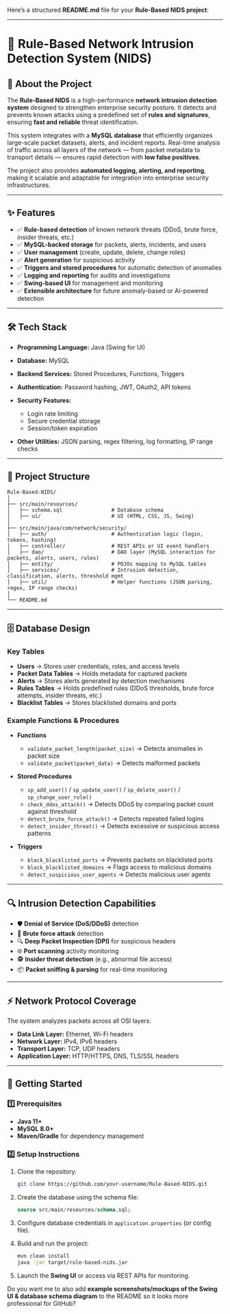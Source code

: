 Here’s a structured **README.md** file for your **Rule-Based NIDS project**:

---

# 🚨 Rule-Based Network Intrusion Detection System (NIDS)

## 📖 About the Project

The **Rule-Based NIDS** is a high-performance **network intrusion detection system** designed to strengthen enterprise security posture. It detects and prevents known attacks using a predefined set of **rules and signatures**, ensuring **fast and reliable** threat identification.

This system integrates with a **MySQL database** that efficiently organizes large-scale packet datasets, alerts, and incident reports. Real-time analysis of traffic across all layers of the network — from packet metadata to transport details — ensures rapid detection with **low false positives**.

The project also provides **automated logging, alerting, and reporting**, making it scalable and adaptable for integration into enterprise security infrastructures.

---

## ✨ Features

* ✅ **Rule-based detection** of known network threats (DDoS, brute force, insider threats, etc.)
* ✅ **MySQL-backed storage** for packets, alerts, incidents, and users
* ✅ **User management** (create, update, delete, change roles)
* ✅ **Alert generation** for suspicious activity
* ✅ **Triggers and stored procedures** for automatic detection of anomalies
* ✅ **Logging and reporting** for audits and investigations
* ✅ **Swing-based UI** for management and monitoring
* ✅ **Extensible architecture** for future anomaly-based or AI-powered detection

---

## 🛠️ Tech Stack

* **Programming Language:** Java (Swing for UI)
* **Database:** MySQL
* **Backend Services:** Stored Procedures, Functions, Triggers
* **Authentication:** Password hashing, JWT, OAuth2, API tokens
* **Security Features:**

  * Login rate limiting
  * Secure credential storage
  * Session/token expiration
* **Other Utilities:** JSON parsing, regex filtering, log formatting, IP range checks

---

## 📂 Project Structure

```
Rule-Based-NIDS/
│
├── src/main/resources/
│   ├── schema.sql                # Database schema
│   ├── ui/                       # UI (HTML, CSS, JS, Swing)
│
├── src/main/java/com/network/security/
│   ├── auth/                     # Authentication logic (login, tokens, hashing)
│   ├── controller/               # REST APIs or UI event handlers
│   ├── dao/                      # DAO layer (MySQL interaction for packets, alerts, users, rules)
│   ├── entity/                   # POJOs mapping to MySQL tables
│   ├── services/                 # Intrusion detection, classification, alerts, threshold mgmt
│   ├── util/                     # Helper functions (JSON parsing, regex, IP range checks)
│
└── README.md
```

---

## 🗄️ Database Design

### Key Tables

* **Users** → Stores user credentials, roles, and access levels
* **Packet Data Tables** → Holds metadata for captured packets
* **Alerts** → Stores alerts generated by detection mechanisms
* **Rules Tables** → Holds predefined rules (DDoS thresholds, brute force attempts, insider threats, etc.)
* **Blacklist Tables** → Stores blacklisted domains and ports

### Example Functions & Procedures

* **Functions**

  * `validate_packet_length(packet_size)` → Detects anomalies in packet size
  * `validate_packet(packet_data)` → Detects malformed packets

* **Stored Procedures**

  * `sp_add_user()` / `sp_update_user()` / `sp_delete_user()` / `sp_change_user_role()`
  * `check_ddos_attack()` → Detects DDoS by comparing packet count against threshold
  * `detect_brute_force_attack()` → Detects repeated failed logins
  * `detect_insider_threat()` → Detects excessive or suspicious access patterns

* **Triggers**

  * `block_blacklisted_ports` → Prevents packets on blacklisted ports
  * `block_blacklisted_domains` → Flags access to malicious domains
  * `detect_suspicious_user_agents` → Detects malicious user agents

---

## 🔍 Intrusion Detection Capabilities

* 🛡️ **Denial of Service (DoS/DDoS)** detection
* 🔑 **Brute force attack** detection
* 🔍 **Deep Packet Inspection (DPI)** for suspicious headers
* 🌐 **Port scanning** activity monitoring
* 🕵️ **Insider threat detection** (e.g., abnormal file access)
* 📦 **Packet sniffing & parsing** for real-time monitoring

---

## ⚡ Network Protocol Coverage

The system analyzes packets across all OSI layers:

* **Data Link Layer:** Ethernet, Wi-Fi headers
* **Network Layer:** IPv4, IPv6 headers
* **Transport Layer:** TCP, UDP headers
* **Application Layer:** HTTP/HTTPS, DNS, TLS/SSL headers

---

## 🚀 Getting Started

### 1️⃣ Prerequisites

* **Java 11+**
* **MySQL 8.0+**
* **Maven/Gradle** for dependency management

### 2️⃣ Setup Instructions

1. Clone the repository:

   ```bash
   git clone https://github.com/your-username/Rule-Based-NIDS.git
   ```
2. Create the database using the schema file:

   ```sql
   source src/main/resources/schema.sql;
   ```
3. Configure database credentials in `application.properties` (or config file).
4. Build and run the project:

   ```bash
   mvn clean install
   java -jar target/rule-based-nids.jar
   ```
5. Launch the **Swing UI** or access via REST APIs for monitoring.
 

Do you want me to also add **example screenshots/mockups of the Swing UI & database schema diagram** to the README so it looks more professional for GitHub?
